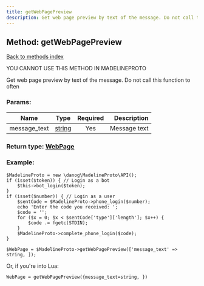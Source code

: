 ```yaml
---
title: getWebPagePreview
description: Get web page preview by text of the message. Do not call this function to often
---
```

## Method: getWebPagePreview  
[Back to methods index](index.md)


YOU CANNOT USE THIS METHOD IN MADELINEPROTO


Get web page preview by text of the message. Do not call this function to often

### Params:

| Name     |    Type       | Required | Description |
|----------|:-------------:|:--------:|------------:|
|message\_text|[string](../types/string.md) | Yes|Message text|


### Return type: [WebPage](../types/WebPage.md)

### Example:


```
$MadelineProto = new \danog\MadelineProto\API();
if (isset($token)) { // Login as a bot
    $this->bot_login($token);
}
if (isset($number)) { // Login as a user
    $sentCode = $MadelineProto->phone_login($number);
    echo 'Enter the code you received: ';
    $code = '';
    for ($x = 0; $x < $sentCode['type']['length']; $x++) {
        $code .= fgetc(STDIN);
    }
    $MadelineProto->complete_phone_login($code);
}

$WebPage = $MadelineProto->getWebPagePreview(['message_text' => string, ]);
```

Or, if you're into Lua:

```
WebPage = getWebPagePreview({message_text=string, })
```

